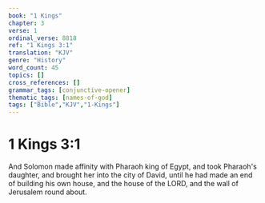 ```yaml
---
book: "1 Kings"
chapter: 3
verse: 1
ordinal_verse: 8818
ref: "1 Kings 3:1"
translation: "KJV"
genre: "History"
word_count: 45
topics: []
cross_references: []
grammar_tags: [conjunctive-opener]
thematic_tags: [names-of-god]
tags: ["Bible","KJV","1-Kings"]
---
```


# 1 Kings 3:1

And Solomon made affinity with Pharaoh king of Egypt, and took Pharaoh's daughter, and brought her into the city of David, until he had made an end of building his own house, and the house of the LORD, and the wall of Jerusalem round about.
